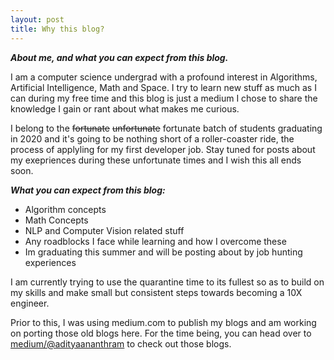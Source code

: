 ```yaml
---
layout: post
title: Why this blog?
---
```

***About me, and what you can expect from this blog.***

I am a computer science undergrad with a profound interest in Algorithms, Artificial Intelligence, Math and Space. I try to learn new stuff as much as I can during my free time and this blog is just a medium I chose to share the knowledge I gain or rant about what makes me curious.

I belong to the ~~fortunate~~ ~~unfortunate~~ fortunate batch of students graduating in 2020 and it's going to be nothing short of a roller-coaster ride, the process of applyling for my first developer job. Stay tuned for posts about my exepriences during these unfortunate times and I wish this all ends soon.
 
***What you can expect from this blog:***
- Algorithm concepts
- Math Concepts
- NLP and Computer Vision related stuff
- Any roadblocks I face while learning and how I overcome these
- Im graduating this summer and will be posting about by job hunting experiences

I am currently trying to use the quarantine time to its fullest so as to build on my skills and make small but consistent steps towards becoming a 10X engineer. 

Prior to this, I was using medium.com to publish my blogs and am working on porting those old blogs here. For the time being, you can head over to [medium/@adityaananthram](https://medium.com/@adityaananthram) to check out those blogs.
